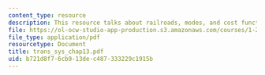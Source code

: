 ```yaml
---
content_type: resource
description: This resource talks about railroads, modes, and cost function.
file: https://ol-ocw-studio-app-production.s3.amazonaws.com/courses/1-221j-transportation-systems-fall-2004/b721d8f76cb913dec487333229c1915b_trans_sys_chap13.pdf
file_type: application/pdf
resourcetype: Document
title: trans_sys_chap13.pdf
uid: b721d8f7-6cb9-13de-c487-333229c1915b
---
```

